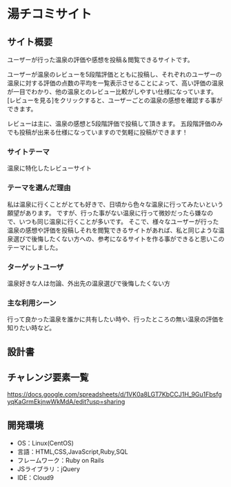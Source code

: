 # 湯チコミサイト
 
## サイト概要 
ユーザーが行った温泉の評価や感想を投稿＆閲覧できるサイトです。

ユーザーが温泉のレビューを5段階評価とともに投稿し、それぞれのユーザーの温泉に対する評価の点数の平均を一覧表示させることによって、高い評価の温泉が一目でわかり、他の温泉とのレビュー比較がしやすい仕様になっています。
[レビューを見る]をクリックすると、ユーザーごとの温泉の感想を確認する事ができます。

レビューは主に、温泉の感想と5段階評価で投稿して頂きます。
五段階評価のみでも投稿が出来る仕様になっていますので気軽に投稿ができます！

### サイトテーマ
温泉に特化したレビューサイト

### テーマを選んだ理由
私は温泉に行くことがとても好きで、日頃から色々な温泉に行ってみたいという願望があります。
ですが、行った事がない温泉に行って微妙だったら嫌なので、いつも同じ温泉に行くことが多いです。
そこで、様々なユーザーが行った温泉の感想や評価を投稿しそれを閲覧できるサイトがあれば、私と同じような温泉選びで後悔したくない方への、参考になるサイトを作る事ができると思いこのテーマにしました。

### ターゲットユーザ
温泉好きな人は勿論、外出先の温泉選びで後悔したくない方

### 主な利用シーン
行って良かった温泉を誰かに共有したい時や、行ったところの無い温泉の評価を知りたい時など。

## 設計書


## チャレンジ要素一覧
https://docs.google.com/spreadsheets/d/1VK0a8LGT7KbCCJ1H_9Gu1FbsfgyqKaGrmEkjnwWkMdA/edit?usp=sharing

## 開発環境
- OS：Linux(CentOS)
- 言語：HTML,CSS,JavaScript,Ruby,SQL
- フレームワーク：Ruby on Rails
- JSライブラリ：jQuery
- IDE：Cloud9
 
 
